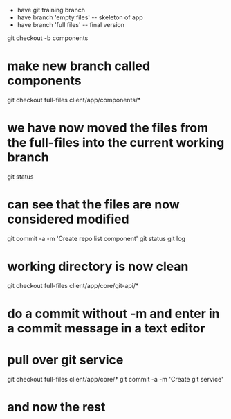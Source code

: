 - have git training branch
- have branch 'empty files' -- skeleton of app
- have branch 'full files' -- final version

git checkout -b components
# make new branch called components
git checkout full-files client/app/components/*
# we have now moved the files from the full-files into the current working branch
git status
# can see that the files are now considered modified
git commit -a -m 'Create repo list component'
git status
git log
# working directory is now clean
git checkout full-files client/app/core/git-api/*
# do a commit without -m and enter in a commit message in a text editor
# pull over git service
git checkout full-files client/app/core/*
git commit -a -m 'Create git service'
# and now the rest
